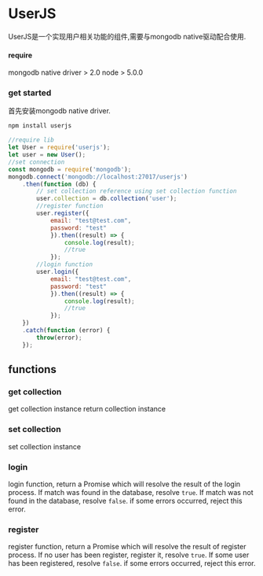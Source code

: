 # UserJS
UserJS是一个实现用户相关功能的组件,需要与mongodb native驱动配合使用.

#### require
mongodb native driver > 2.0
node > 5.0.0

### get started
首先安装mongodb native driver.
```bash
npm install userjs
```

```javascript
//require lib
let User = require('userjs');
let user = new User();
//set connection
const mongodb = require('mongodb');
mongodb.connect('mongodb://localhost:27017/userjs')
    .then(function (db) {
        // set collection reference using set collection function
        user.collection = db.collection('user');
        //register function
        user.register({
            email: "test@test.com",
            password: "test"
            }).then((result) => {
                console.log(result);
                //true
            });
        //login function
        user.login({
            email: "test@test.com",
            password: "test"
            }).then((result) => {
                console.log(result);
                //true
            });
    })
    .catch(function (error) {
        throw(error);
    });
```
## functions
### get collection
get collection instance
return collection instance
### set collection
set collection instance
### login
login function, return a Promise which will resolve the result of the login process.
If match was found in the database, resolve `true`.
If match was not found in the database, resolve `false`.
if some errors occurred, reject this error.
### register
register function, return a Promise which will resolve the result of register process.
If no user has been register, register it, resolve `true`.
If some user has been registered, resolve `false`.
if some errors occurred, reject this error.